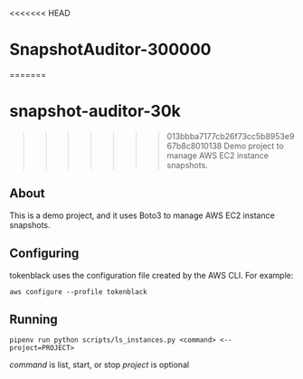 <<<<<<< HEAD
# SnapshotAuditor-300000

=======
# snapshot-auditor-30k
>>>>>>> 013bbba7177cb26f73cc5b8953e967b8c8010138
Demo project to manage AWS EC2 instance snapshots.

## About

This is a demo project, and it uses Boto3 to manage AWS EC2 instance snapshots.

## Configuring

tokenblack uses the configuration file created by the AWS CLI. For example:

`aws configure --profile tokenblack`

## Running

`pipenv run python scripts/ls_instances.py <command> <--project=PROJECT>`

*command* is list, start, or stop
*project* is optional
